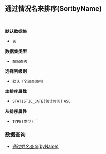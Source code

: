 ## 通过情况名来排序(SortbyName) <!-- {docsify-ignore-all} -->



<br>
<p class="panel-title"><b>默认数据集</b></p>

* `否`

<p class="panel-title"><b>数据集类型</b></p>

* `数据查询`

<p class="panel-title"><b>选择列级别</b></p>

* `默认（全部查询列）`


<p class="panel-title"><b>主排序属性</b></p>

* `STATISTIC_DATE(统计时间)` `ASC`


<p class="panel-title"><b>从排序属性</b></p>

* `TYPE(类型)` ``


### 数据查询
  * [通过姓名查询(byName)](module/crm/payee_statistic/query/byName)
